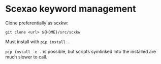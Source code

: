 # Scexao keyword management

Clone preferentially as scxkw:

`git clone <url> ${HOME}/src/scxkw`

Must install with `pip install .`

`pip install -e .` is possible, but scripts symlinked into the installed are much slower to call.

